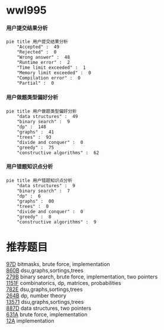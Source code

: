 # wwl995

<!-- tabs:start -->



#### **用户提交结果分析**

```mermaid
pie title 用户提交结果分析
    "Accepted" :  49
    "Rejected" :  0
    "Wrong answer" :  48
    "Runtime error" :  2
    "Time limit exceeded" :  1
    "Memory limit exceeded" :  0
    "Compilation error" :  0
    "Partial" :  0
```

#### **用户做题类型偏好分析**

```mermaid
pie title 用户做题类型偏好分析
    "data structures" :  49
    "binary search" :  9
    "dp" :  148
    "graphs" :  41
    "trees" :  93
    "divide and conquer" :  0
    "greedy" :  75
    "constructive algorithms" :  62
```
#### **用户错题知识点分析**

```mermaid
pie title 用户错题知识点分析
    "data structures" :  9
    "binary search" :  7
    "dp" :  6
    "graphs" :  00
    "trees" :  0
    "divide and conquer" :  0
    "greedy" :  8
    "constructive algorithms" :  9
```



<!-- tabs:end -->
# 推荐题目
[97D](https://codeforces.com/contest/97/problem/D)		bitmasks,
                        brute force,
                        implementation		  
[860B](https://codeforces.com/contest/860/problem/B)		dsu,graphs,sortings,trees		  
[279B](https://codeforces.com/contest/279/problem/B)		binary search,
                        brute force,
                        implementation,
                        two pointers		  
[1151F](https://codeforces.com/contest/1151/problem/F)		combinatorics,
                        dp,
                        matrices,
                        probabilities		  
[782E](https://codeforces.com/contest/782/problem/E)		dsu,graphs,sortings,trees		  
[264B](https://codeforces.com/contest/264/problem/B)		dp,
                        number theory		  
[13571](https://codeforces.com/contest/1357/problem/1)		dsu,graphs,sortings,trees		  
[887D](https://codeforces.com/contest/887/problem/D)		data structures,
                        two pointers		  
[631A](https://codeforces.com/contest/631/problem/A)		brute force,
                        implementation		  
[12A](https://codeforces.com/contest/12/problem/A)		implementation		  
